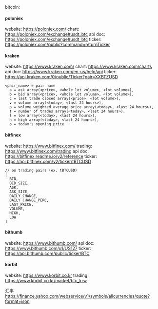 


bitcoin:

#### poloniex

website: https://poloniex.com/
chart: https://poloniex.com/exchange#usdt_btc
api doc: https://poloniex.com/exchange#usdt_btc
ticker: https://poloniex.com/public?command=returnTicker

#### kraken

website: https://www.kraken.com/
chart: https://www.kraken.com/charts
api doc: https://www.kraken.com/en-us/help/api
ticker: https://api.kraken.com/0/public/Ticker?pair=XXBTZUSD

```
<pair_name> = pair name
  a = ask array(<price>, <whole lot volume>, <lot volume>),
  b = bid array(<price>, <whole lot volume>, <lot volume>),
  c = last trade closed array(<price>, <lot volume>),
  v = volume array(<today>, <last 24 hours>),
  p = volume weighted average price array(<today>, <last 24 hours>),
  t = number of trades array(<today>, <last 24 hours>),
  l = low array(<today>, <last 24 hours>),
  h = high array(<today>, <last 24 hours>),
  o = today's opening price
```

#### bitfinex

website: https://www.bitfinex.com/
trading: https://www.bitfinex.com/trading
api doc: https://bitfinex.readme.io/v2/reference
ticker: https://api.bitfinex.com/v2/ticker/tBTCUSD

```
// on trading pairs (ex. tBTCUSD)
[
  BID,
  BID_SIZE,
  ASK,
  ASK_SIZE,
  DAILY_CHANGE,
  DAILY_CHANGE_PERC,
  LAST_PRICE,
  VOLUME,
  HIGH,
  LOW
]
```

#### bithumb

website: https://www.bithumb.com/
api doc: https://www.bithumb.com/u1/US127
ticker: https://api.bithumb.com/public/ticker/BTC

#### korbit

website: https://www.korbit.co.kr
trading: https://www.korbit.co.kr/market/btc_krw

汇率 https://finance.yahoo.com/webservice/v1/symbols/allcurrencies/quote?format=json
